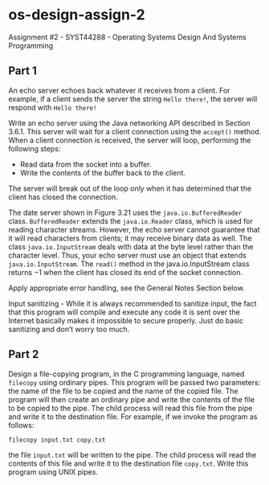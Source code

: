 # os-design-assign-2
Assignment #2 - SYST44288 - Operating Systems Design And Systems Programming

## Part 1
An echo server echoes back whatever it receives from a client. For example, if a client sends the server the string ```Hello there!```, the server will respond with ```Hello there!```

Write an echo server using the Java networking API described in Section 3.6.1. This server will wait for a client connection using the ```accept()``` method. When a client connection is received, the server will loop, performing the following steps:
- Read data from the socket into a buffer.
- Write the contents of the buffer back to the client.

The server will break out of the loop only when it has determined that the client has closed the connection.

The date server shown in Figure 3.21 uses the ```java.io.BufferedReader``` class. ```BufferedReader``` extends the ```java.io.Reader``` class, which is used for reading character streams. However, the echo server cannot guarantee that it will read characters from clients; it may receive binary data as well. The class ```java.io.InputStream``` deals with data at the byte level rather than the character level. Thus, your echo server must use an object that extends ```java.io.InputStream```. The ```read()``` method in the java.io.InputStream class returns −1 when the client has closed its end of the socket connection.

Apply appropriate error handling, see the General Notes Section below.

Input sanitizing - While it is always recommended to sanitize input, the fact that this program will compile and execute any code it is sent over the Internet basically makes it impossible to secure properly. Just do basic sanitizing and don’t worry too much. 

## Part 2
Design a file-copying program, in the C programming language, named ```filecopy``` using ordinary pipes. This program will be passed two parameters: the name of the file to be copied and the name of the copied file. The program will then create an ordinary pipe and write the contents of the file to be copied to the pipe. The child process will read this file from the pipe and write it to the destination file. For example, if we invoke the program as follows:

```bash
filecopy input.txt copy.txt
```

the file ```input.txt``` will be written to the pipe. The child process will read the contents of this file and write it to the destination file ```copy.txt```.
Write this program using UNIX pipes.
